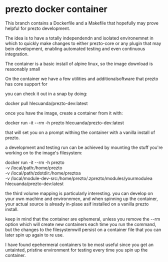# prezto docker container

This branch contains a Dockerfile and a Makefile that hopefully may
prove helpful for prezto development.

The idea is to have a totally independendn and isolated environemnet
in which to quickly make changes to either prezto-core or any plugin
that may bein development, enabling automated testing and even
continuous integration.

The container is a basic install of alpine linux, so the image
download is reasonably small

On the container we have a few utilities and additionalsoftware that
prezto has core support for

you can  check it out in a snap by doing:

docker pull hlecuanda/prezto-dev:latest

once you have the image, create a container from it with:

docker run -it --rm -h prezto hlecuanda/prezto-dev:latest

that will set you on a prompt withing the container with a
vanilla install of prezto.

a development and testing run can be achieved by mounting the stuff
you're working on to the image's filesystem:

docker run -it --rm -h prezto \
        -v /local/path:/home/prezto \
        -v /local/path/zdotdir:/home/preztoa \
        -v /local/module-dev-src:/home/prezto/.zprezto/modules/yourmodulea \
        hlecuanda/prezto-dev:latest

the third volume mapping is particularly interesting. you can
develop on your own machine and environnmen, and when spinning up the
container, your actual source is already in-plase asif installed on a
vanilla prezto install.

keep in mind that the container are ephemeral, unless you remove the
--rm option which will create new containers each time you run the
command, but the changes to the filesystemwill persist on a container
file that you can later spin up again to re use.

I have found epehermeral containers to be most useful since you get an
untainted, pristine environment for testing every time you spin up the
container.

